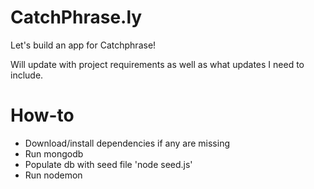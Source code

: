 # CatchPhrase.ly

Let's build an app for Catchphrase!

Will update with project requirements as well as what updates I need to include.

# How-to
- Download/install dependencies if any are missing
- Run mongodb
- Populate db with seed file 'node seed.js'
- Run nodemon